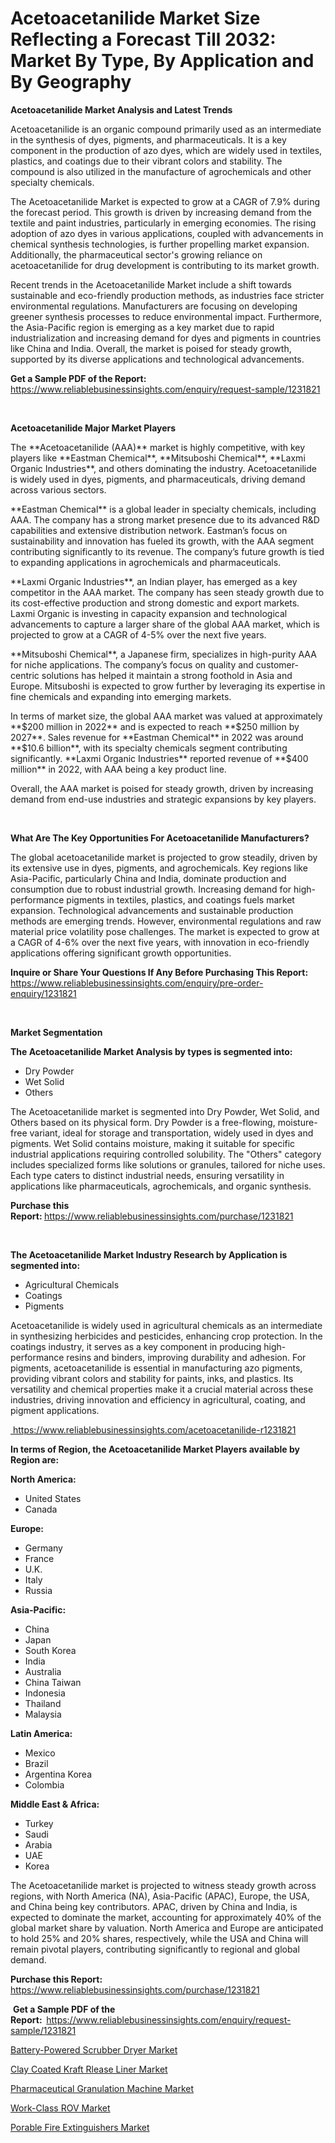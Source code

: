 <p><h1>Acetoacetanilide Market Size Reflecting a Forecast Till 2032: Market By Type, By Application and By Geography</h1></p><p><strong>Acetoacetanilide Market Analysis and Latest Trends</strong></p>
<p><p>Acetoacetanilide is an organic compound primarily used as an intermediate in the synthesis of dyes, pigments, and pharmaceuticals. It is a key component in the production of azo dyes, which are widely used in textiles, plastics, and coatings due to their vibrant colors and stability. The compound is also utilized in the manufacture of agrochemicals and other specialty chemicals.</p><p>The Acetoacetanilide Market is expected to grow at a CAGR of 7.9% during the forecast period. This growth is driven by increasing demand from the textile and paint industries, particularly in emerging economies. The rising adoption of azo dyes in various applications, coupled with advancements in chemical synthesis technologies, is further propelling market expansion. Additionally, the pharmaceutical sector's growing reliance on acetoacetanilide for drug development is contributing to its market growth.</p><p>Recent trends in the Acetoacetanilide Market include a shift towards sustainable and eco-friendly production methods, as industries face stricter environmental regulations. Manufacturers are focusing on developing greener synthesis processes to reduce environmental impact. Furthermore, the Asia-Pacific region is emerging as a key market due to rapid industrialization and increasing demand for dyes and pigments in countries like China and India. Overall, the market is poised for steady growth, supported by its diverse applications and technological advancements.</p></p>
<p><strong>Get a Sample PDF of the Report:&nbsp;</strong> <a href="https://www.reliablebusinessinsights.com/enquiry/request-sample/1231821?utm_campaign=112&utm_medium=2&utm_source=Github&utm_content=ia&utm_term=26012025&utm_id=acetoacetanilide">https://www.reliablebusinessinsights.com/enquiry/request-sample/1231821</a></p>
<p>&nbsp;</p>
<p><strong>Acetoacetanilide Major Market Players</strong></p>
<p><p>The **Acetoacetanilide (AAA)** market is highly competitive, with key players like **Eastman Chemical**, **Mitsuboshi Chemical**, **Laxmi Organic Industries**, and others dominating the industry. Acetoacetanilide is widely used in dyes, pigments, and pharmaceuticals, driving demand across various sectors.</p><p>**Eastman Chemical** is a global leader in specialty chemicals, including AAA. The company has a strong market presence due to its advanced R&D capabilities and extensive distribution network. Eastman’s focus on sustainability and innovation has fueled its growth, with the AAA segment contributing significantly to its revenue. The company’s future growth is tied to expanding applications in agrochemicals and pharmaceuticals.</p><p>**Laxmi Organic Industries**, an Indian player, has emerged as a key competitor in the AAA market. The company has seen steady growth due to its cost-effective production and strong domestic and export markets. Laxmi Organic is investing in capacity expansion and technological advancements to capture a larger share of the global AAA market, which is projected to grow at a CAGR of 4-5% over the next five years.</p><p>**Mitsuboshi Chemical**, a Japanese firm, specializes in high-purity AAA for niche applications. The company’s focus on quality and customer-centric solutions has helped it maintain a strong foothold in Asia and Europe. Mitsuboshi is expected to grow further by leveraging its expertise in fine chemicals and expanding into emerging markets.</p><p>In terms of market size, the global AAA market was valued at approximately **$200 million in 2022** and is expected to reach **$250 million by 2027**. Sales revenue for **Eastman Chemical** in 2022 was around **$10.6 billion**, with its specialty chemicals segment contributing significantly. **Laxmi Organic Industries** reported revenue of **$400 million** in 2022, with AAA being a key product line.</p><p>Overall, the AAA market is poised for steady growth, driven by increasing demand from end-use industries and strategic expansions by key players.</p></p>
<p>&nbsp;</p>
<p><strong>What Are The Key Opportunities For Acetoacetanilide Manufacturers?</strong></p>
<p><p>The global acetoacetanilide market is projected to grow steadily, driven by its extensive use in dyes, pigments, and agrochemicals. Key regions like Asia-Pacific, particularly China and India, dominate production and consumption due to robust industrial growth. Increasing demand for high-performance pigments in textiles, plastics, and coatings fuels market expansion. Technological advancements and sustainable production methods are emerging trends. However, environmental regulations and raw material price volatility pose challenges. The market is expected to grow at a CAGR of 4-6% over the next five years, with innovation in eco-friendly applications offering significant growth opportunities.</p></p>
<p><strong>Inquire or Share Your Questions If Any Before Purchasing This Report:</strong> <a href="https://www.reliablebusinessinsights.com/enquiry/pre-order-enquiry/1231821?utm_campaign=112&utm_medium=2&utm_source=Github&utm_content=ia&utm_term=26012025&utm_id=acetoacetanilide">https://www.reliablebusinessinsights.com/enquiry/pre-order-enquiry/1231821</a></p>
<p>&nbsp;</p>
<p><strong>Market Segmentation</strong></p>
<p><strong>The Acetoacetanilide Market Analysis by types is segmented into:</strong></p>
<p><ul><li>Dry Powder</li><li>Wet Solid</li><li>Others</li></ul></p>
<p><p>The Acetoacetanilide market is segmented into Dry Powder, Wet Solid, and Others based on its physical form. Dry Powder is a free-flowing, moisture-free variant, ideal for storage and transportation, widely used in dyes and pigments. Wet Solid contains moisture, making it suitable for specific industrial applications requiring controlled solubility. The "Others" category includes specialized forms like solutions or granules, tailored for niche uses. Each type caters to distinct industrial needs, ensuring versatility in applications like pharmaceuticals, agrochemicals, and organic synthesis.</p></p>
<p><strong>Purchase this Report:&nbsp;</strong><a href="https://www.reliablebusinessinsights.com/purchase/1231821?utm_campaign=112&utm_medium=2&utm_source=Github&utm_content=ia&utm_term=26012025&utm_id=acetoacetanilide">https://www.reliablebusinessinsights.com/purchase/1231821</a></p>
<p>&nbsp;</p>
<p><strong>The Acetoacetanilide Market Industry Research by Application is segmented into:</strong></p>
<p><ul><li>Agricultural Chemicals</li><li>Coatings</li><li>Pigments</li></ul></p>
<p><p>Acetoacetanilide is widely used in agricultural chemicals as an intermediate in synthesizing herbicides and pesticides, enhancing crop protection. In the coatings industry, it serves as a key component in producing high-performance resins and binders, improving durability and adhesion. For pigments, acetoacetanilide is essential in manufacturing azo pigments, providing vibrant colors and stability for paints, inks, and plastics. Its versatility and chemical properties make it a crucial material across these industries, driving innovation and efficiency in agricultural, coating, and pigment applications.</p></p>
<p><a href="https://www.reliablebusinessinsights.com/acetoacetanilide-r1231821?utm_campaign=112&utm_medium=2&utm_source=Github&utm_content=ia&utm_term=26012025&utm_id=acetoacetanilide">&nbsp;https://www.reliablebusinessinsights.com/acetoacetanilide-r1231821</a></p>
<p><strong>In terms of Region, the Acetoacetanilide Market Players available by Region are:</strong></p>
<p>
    <p> <strong> North America: </strong>
        <ul>
            <li>United States</li>
            <li>Canada</li>
        </ul>
        </p> 
    <p> <strong> Europe: </strong>
        <ul>
            <li>Germany</li>
            <li>France</li>
            <li>U.K.</li>
            <li>Italy</li>
            <li>Russia</li>
        </ul>
        </p> 
    <p> <strong> Asia-Pacific: </strong>
        <ul>
            <li>China</li>
            <li>Japan</li>
            <li>South Korea</li>
            <li>India</li>
            <li>Australia</li>
            <li>China Taiwan</li>
            <li>Indonesia</li>
            <li>Thailand</li>
            <li>Malaysia</li>
        </ul>
        </p> 
    <p> <strong> Latin America: </strong>
        <ul>
            <li>Mexico</li>
            <li>Brazil</li>
            <li>Argentina Korea</li>
            <li>Colombia</li>
        </ul>
        </p> 
    <p> <strong> Middle East & Africa: </strong>
        <ul>
            <li>Turkey</li>
            <li>Saudi</li>
            <li>Arabia</li>
            <li>UAE</li>
            <li>Korea</li>
        </ul>
    </p>
    </p>
<p><p>The Acetoacetanilide market is projected to witness steady growth across regions, with North America (NA), Asia-Pacific (APAC), Europe, the USA, and China being key contributors. APAC, driven by China and India, is expected to dominate the market, accounting for approximately 40% of the global market share by valuation. North America and Europe are anticipated to hold 25% and 20% shares, respectively, while the USA and China will remain pivotal players, contributing significantly to regional and global demand.</p></p>
<p><strong>Purchase this Report: </strong><a href="https://www.reliablebusinessinsights.com/purchase/1231821?utm_campaign=112&utm_medium=2&utm_source=Github&utm_content=ia&utm_term=26012025&utm_id=acetoacetanilide">https://www.reliablebusinessinsights.com/purchase/1231821</a></p>
<p>&nbsp;<strong>Get a Sample PDF of the Report:&nbsp;&nbsp;</strong><a href="https://www.reliablebusinessinsights.com/enquiry/request-sample/1231821?utm_campaign=112&utm_medium=2&utm_source=Github&utm_content=ia&utm_term=26012025&utm_id=acetoacetanilide">https://www.reliablebusinessinsights.com/enquiry/request-sample/1231821</a></p>
<p><strong></strong></p>
<p><p><a href="https://www.linkedin.com/pulse/global-battery-powered-scrubber-dryer-market-analysis-9jc1c?utm_campaign=112&utm_medium=2&utm_source=Github&utm_content=ia&utm_term=26012025&utm_id=acetoacetanilide">Battery-Powered Scrubber Dryer Market</a></p><p><a href="https://www.linkedin.com/pulse/detailed-insights-competitive-landscape-clay-coated-kraft-rlease-hwtjc?utm_campaign=112&utm_medium=2&utm_source=Github&utm_content=ia&utm_term=26012025&utm_id=acetoacetanilide">Clay Coated Kraft Rlease Liner Market</a></p><p><a href="https://www.linkedin.com/pulse/global-pharmaceutical-granulation-machine-market-research-report-0rruf?utm_campaign=112&utm_medium=2&utm_source=Github&utm_content=ia&utm_term=26012025&utm_id=acetoacetanilide">Pharmaceutical Granulation Machine Market</a></p><p><a href="https://www.linkedin.com/pulse/insightful-work-class-rov-market-report-analyzing-industry-qtldf?utm_campaign=112&utm_medium=2&utm_source=Github&utm_content=ia&utm_term=26012025&utm_id=acetoacetanilide">Work-Class ROV Market</a></p><p><a href="https://www.linkedin.com/pulse/growth-opportunities-porable-fire-extinguishers-market-industry-0kvuf?utm_campaign=112&utm_medium=2&utm_source=Github&utm_content=ia&utm_term=26012025&utm_id=acetoacetanilide">Porable Fire Extinguishers Market</a></p></p>